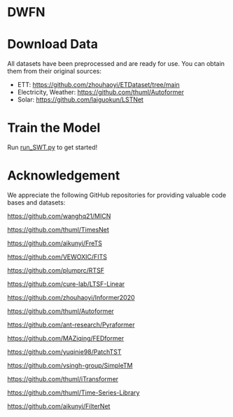 # DWFN

# Download Data
All datasets have been preprocessed and are ready for use. You can obtain them from their original sources:

- ETT: https://github.com/zhouhaoyi/ETDataset/tree/main
- Electricity, Weather: https://github.com/thuml/Autoformer
- Solar: https://github.com/laiguokun/LSTNet

# Train the Model
Run [run_SWT.py](https://github.com/Computing-Intelligent-Decision-Team/DWFN/blob/main/run_SWT.py) to get started!  


# Acknowledgement
We appreciate the following GitHub repositories for providing valuable code bases and datasets:

https://github.com/wanghq21/MICN

https://github.com/thuml/TimesNet

https://github.com/aikunyi/FreTS

https://github.com/VEWOXIC/FITS

https://github.com/plumprc/RTSF

https://github.com/cure-lab/LTSF-Linear

https://github.com/zhouhaoyi/Informer2020

https://github.com/thuml/Autoformer

https://github.com/ant-research/Pyraformer

https://github.com/MAZiqing/FEDformer

https://github.com/yuqinie98/PatchTST

https://github.com/vsingh-group/SimpleTM

https://github.com/thuml/iTransformer

https://github.com/thuml/Time-Series-Library

https://github.com/aikunyi/FilterNet
